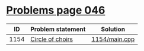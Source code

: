 # [Problems page 046](https://www.e-olymp.com/en/problems?page=46)




| ID   | Problem statement                                            | Solution                       |
|------|--------------------------------------------------------------|--------------------------------|
| 1154 | [Circle of choirs](https://www.e-olymp.com/en/problems/1154) | [1154/main.cpp](1154/main.cpp) |

